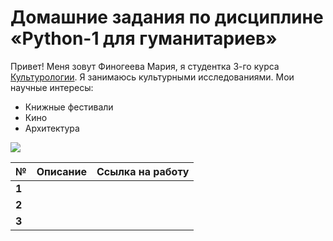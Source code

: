 # Домашние задания по дисциплине «Python-1 для гуманитариев» 
Привет! Меня зовут Финогеева Мария, я студентка 3-го курса [Культурологии](https://www.hse.ru/ba/cultural/). Я занимаюсь культурными исследованиями. Мои научные интересы:
* Книжные фестивали 
* Кино
* Архитектура

![](https://dezinfo.net/images5/image/09.2014/pug_hats/pug_hats_02.jpg)

|  №      | Описание    | Ссылка на работу |
| :------------- |:-------------| :-----|
| **1**    | |  |
| **2**    | |  |
| **3**    | |  |
